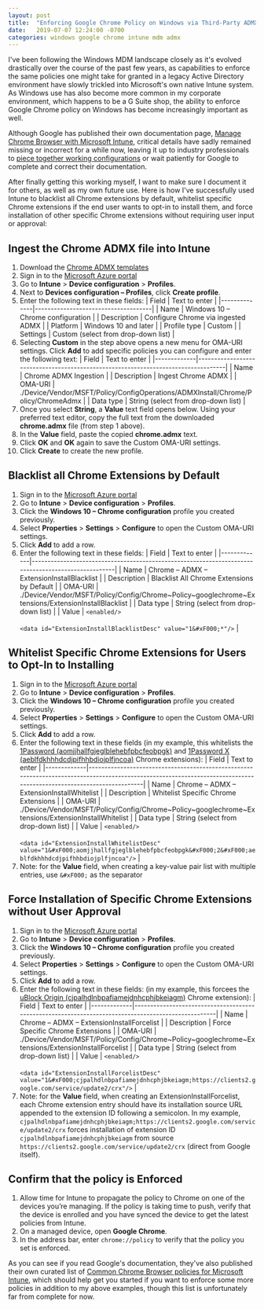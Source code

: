 ```yaml
---
layout: post
title:  "Enforcing Google Chrome Policy on Windows via Third-Party ADMX in Intune"
date:   2019-07-07 12:24:00 -0700
categories: windows google chrome intune mdm admx
---
```


I've been following the Windows MDM landscape closely as it's evolved drastically over the course of the past few years, as capabilities to enforce the same policies one might take for granted in a legacy Active Directory environment have slowly trickled into Microsoft's own native Intune system. As Windows use has also become more common in my corporate environment, which happens to be a G Suite shop, the ability to enforce Google Chrome policy on Windows has become increasingly important as well.

Although Google has published their own documentation page, [Manage Chrome Browser with Microsoft Intune](https://support.google.com/chrome/a/answer/9102677), critical details have sadly remained missing or incorrect for a while now, leaving it up to industry professionals to [piece together working configurations](https://www.petervanderwoude.nl/post/deep-dive-ingesting-third-party-admx-files/comment-page-2/#comment-78469) or wait patiently for Google to complete and correct their documentation.

After finally getting this working myself, I want to make sure I document it for others, as well as my own future use. Here is how I've successfully used Intune to blacklist all Chrome extensions by default, whitelist specific Chrome extensions if the end user wants to opt-in to install them, and force installation of other specific Chrome extensions without requiring user input or approval:

##  Ingest the Chrome ADMX file into Intune
1. Download the [Chrome ADMX templates](https://enterprise.google.com/chrome/chrome-browser/#download)
1. Sign in to the [Microsoft Azure portal](https://portal.azure.com/)
1. Go to **Intune** > **Device configuration** > **Profiles**.
1. Next to **Devices configuration – Profiles**, click **Create profile**.
1. Enter the following text in these fields:
    | Field        | Text to enter                       |
    |--------------|-------------------------------------|
    | Name         | Windows 10 – Chrome configuration   |
    | Description  | Configure Chrome via ingested ADMX  |
    | Platform     | Windows 10 and later                |
    | Profile type | Custom                              |
    | Settings     | Custom (select from drop-down list) |
1. Selecting **Custom** in the step above opens a new menu for OMA-URI settings. Click **Add** to add specific policies you can configure and enter the following text:
    | Field       | Text to enter                                                                     |
    |-------------|-----------------------------------------------------------------------------------|
    | Name        | Chrome ADMX Ingestion                                                             |
    | Description | Ingest Chrome ADMX                                                                |
    | OMA-URI     | ./Device/Vendor/MSFT/Policy/ConfigOperations/ADMXInstall/Chrome/Policy/ChromeAdmx |
    | Data type   | String (select from drop-down list)                                               |
1. Once you select **String**, a **Value** text field opens below. Using your preferred text editor, copy the full text from the downloaded **chrome.admx** file (from step 1 above).
1. In the **Value** field, paste the copied **chrome.admx** text.
1. Click **OK** and **OK** again to save the Custom OMA-URI settings.
1. Click **Create** to create the new profile.

## Blacklist all Chrome Extensions by Default
1. Sign in to the [Microsoft Azure portal](https://portal.azure.com/)
1. Go to **Intune** > **Device configuration** > **Profiles**.
1. Click the **Windows 10 – Chrome configuration** profile you created previously.
1. Select **Properties** > **Settings** > **Configure** to open the Custom OMA-URI settings.
1. Click **Add** to add a row.
1. Enter the following text in these fields:
    | Field       | Text to enter                                                                                      |
    |-------------|----------------------------------------------------------------------------------------------------|
    | Name        | Chrome – ADMX – ExtensionInstallBlacklist                                                          |
    | Description | Blacklist All Chrome Extensions by Default                                                         |
    | OMA-URI     | ./Device/Vendor/MSFT/Policy/Config/Chrome~Policy~googlechrome~Extensions/ExtensionInstallBlacklist |
    | Data type   | String (select from drop-down list)                                                                |
    | Value       | `<enabled/>`<br><br>`<data id="ExtensionInstallBlacklistDesc" value="1&#xF000;*"/>`                |

## Whitelist Specific Chrome Extensions for Users to Opt-In to Installing
1. Sign in to the [Microsoft Azure portal](https://portal.azure.com/)
1. Go to **Intune** > **Device configuration** > **Profiles**.
1. Click the **Windows 10 – Chrome configuration** profile you created previously.
1. Select **Properties** > **Settings** > **Configure** to open the Custom OMA-URI settings.
1. Click **Add** to add a row.
1. Enter the following text in these fields (in my example, this whitelists the [1Password (aomjjhallfgjeglblehebfpbcfeobpgk)](https://chrome.google.com/webstore/detail/1password-extension-deskt/aomjjhallfgjeglblehebfpbcfeobpgk) and [1Password X (aeblfdkhhhdcdjpifhhbdiojplfjncoa)](https://chrome.google.com/webstore/detail/1password-x-%E2%80%93-password-ma/aeblfdkhhhdcdjpifhhbdiojplfjncoa) Chrome extensions):
    | Field       | Text to enter                                                                                                                                                       |
    |-------------|---------------------------------------------------------------------------------------------------------------------------------------------------------------------|
    | Name        | Chrome – ADMX – ExtensionInstallWhitelist                                                                                                                           |
    | Description | Whitelist Specific Chrome Extensions                                                                                                                                |
    | OMA-URI     | ./Device/Vendor/MSFT/Policy/Config/Chrome~Policy~googlechrome~Extensions/ExtensionInstallWhitelist                                                                  |
    | Data type   | String (select from drop-down list)                                                                                                                                 |
    | Value       | `<enabled/>`<br><br>`<data id="ExtensionInstallWhitelistDesc" value="1&#xF000;aomjjhallfgjeglblehebfpbcfeobpgk&#xF000;2&#xF000;aeblfdkhhhdcdjpifhhbdiojplfjncoa"/>` |
1. Note: for the **Value** field, when creating a key-value pair list with multiple entries, use `&#xF000;` as the separator

## Force Installation of Specific Chrome Extensions without User Approval
1. Sign in to the [Microsoft Azure portal](https://portal.azure.com/)
1. Go to **Intune** > **Device configuration** > **Profiles**.
1. Click the **Windows 10 – Chrome configuration** profile you created previously.
1. Select **Properties** > **Settings** > **Configure** to open the Custom OMA-URI settings.
1. Click **Add** to add a row.
1. Enter the following text in these fields: (in my example, this forcees the [uBlock Origin (cjpalhdlnbpafiamejdnhcphjbkeiagm)](https://chrome.google.com/webstore/detail/ublock-origin/cjpalhdlnbpafiamejdnhcphjbkeiagm) Chrome extension):
    | Field       | Text to enter                                                                                      |
    |-------------|----------------------------------------------------------------------------------------------------|
    | Name        | Chrome – ADMX – ExtensionInstallForcelist                                                          |
    | Description | Force Specific Chrome Extensions                                                                   |
    | OMA-URI     | ./Device/Vendor/MSFT/Policy/Config/Chrome~Policy~googlechrome~Extensions/ExtensionInstallForcelist |
    | Data type   | String (select from drop-down list)                                                                |
    | Value       | `<enabled/>`<br><br>`<data id="ExtensionInstallForcelistDesc" value="1&#xF000;cjpalhdlnbpafiamejdnhcphjbkeiagm;https://clients2.google.com/service/update2/crx"/>`                |
1. Note: for the **Value** field, when creating an ExtensionInstallForcelist, each Chrome extension entry should have its installation source URL appended to the extension ID following a semicolon. In my example, `cjpalhdlnbpafiamejdnhcphjbkeiagm;https://clients2.google.com/service/update2/crx` forces installation of extension ID `cjpalhdlnbpafiamejdnhcphjbkeiagm` from source `https://clients2.google.com/service/update2/crx` (direct from Google itself).

## Confirm that the policy is Enforced
1. Allow time for Intune to propagate the policy to Chrome on one of the devices you’re managing. If the policy is taking time to push, verify that the device is enrolled and you have synced the device to get the latest policies from Intune.
1. On a managed device, open **Google Chrome**.
1. In the address bar, enter `chrome://policy` to verify that the policy you set is enforced.

As you can see if you read Google's documentation, they've also published their own curated list of [Common Chrome Browser policies for Microsoft Intune](https://docs.google.com/spreadsheets/d/1d62txalah9kyEoJPK5hDS2Lo6cwHX7oPVQrm8ROfNHg/edit#gid=0), which should help get you started if you want to enforce some more policies in addition to my above examples, though this list is unfortunately far from complete for now.
